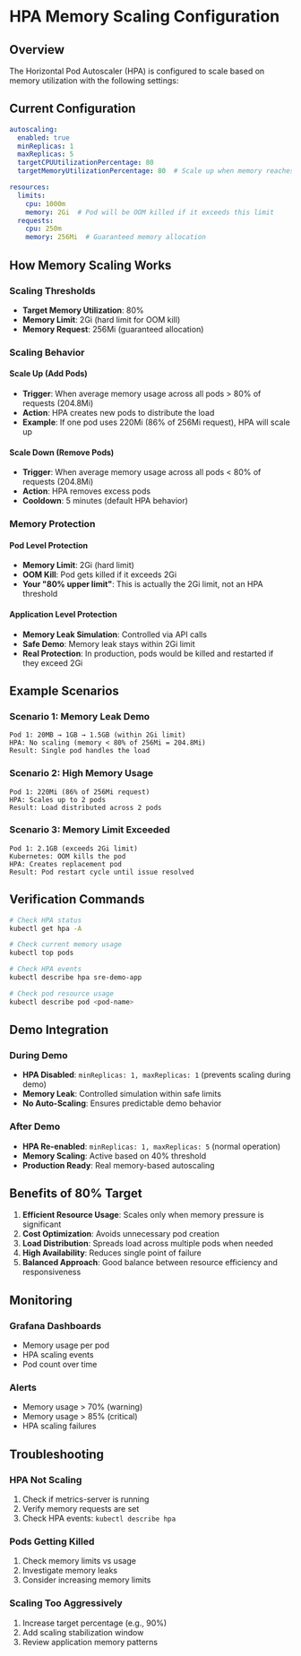 # HPA Memory Scaling Configuration

## Overview

The Horizontal Pod Autoscaler (HPA) is configured to scale based on memory utilization with the following settings:

## Current Configuration

```yaml
autoscaling:
  enabled: true
  minReplicas: 1
  maxReplicas: 5
  targetCPUUtilizationPercentage: 80
  targetMemoryUtilizationPercentage: 80  # Scale up when memory reaches 80%

resources:
  limits:
    cpu: 1000m
    memory: 2Gi  # Pod will be OOM killed if it exceeds this limit
  requests:
    cpu: 250m
    memory: 256Mi  # Guaranteed memory allocation
```

## How Memory Scaling Works

### Scaling Thresholds
- **Target Memory Utilization**: 80%
- **Memory Limit**: 2Gi (hard limit for OOM kill)
- **Memory Request**: 256Mi (guaranteed allocation)

### Scaling Behavior

#### Scale Up (Add Pods)
- **Trigger**: When average memory usage across all pods > 80% of requests (204.8Mi)
- **Action**: HPA creates new pods to distribute the load
- **Example**: If one pod uses 220Mi (86% of 256Mi request), HPA will scale up

#### Scale Down (Remove Pods)
- **Trigger**: When average memory usage across all pods < 80% of requests (204.8Mi)
- **Action**: HPA removes excess pods
- **Cooldown**: 5 minutes (default HPA behavior)

### Memory Protection

#### Pod Level Protection
- **Memory Limit**: 2Gi (hard limit)
- **OOM Kill**: Pod gets killed if it exceeds 2Gi
- **Your "80% upper limit"**: This is actually the 2Gi limit, not an HPA threshold

#### Application Level Protection
- **Memory Leak Simulation**: Controlled via API calls
- **Safe Demo**: Memory leak stays within 2Gi limit
- **Real Protection**: In production, pods would be killed and restarted if they exceed 2Gi

## Example Scenarios

### Scenario 1: Memory Leak Demo
```
Pod 1: 20MB → 1GB → 1.5GB (within 2Gi limit)
HPA: No scaling (memory < 80% of 256Mi = 204.8Mi)
Result: Single pod handles the load
```

### Scenario 2: High Memory Usage
```
Pod 1: 220Mi (86% of 256Mi request)
HPA: Scales up to 2 pods
Result: Load distributed across 2 pods
```

### Scenario 3: Memory Limit Exceeded
```
Pod 1: 2.1GB (exceeds 2Gi limit)
Kubernetes: OOM kills the pod
HPA: Creates replacement pod
Result: Pod restart cycle until issue resolved
```

## Verification Commands

```bash
# Check HPA status
kubectl get hpa -A

# Check current memory usage
kubectl top pods

# Check HPA events
kubectl describe hpa sre-demo-app

# Check pod resource usage
kubectl describe pod <pod-name>
```

## Demo Integration

### During Demo
- **HPA Disabled**: `minReplicas: 1, maxReplicas: 1` (prevents scaling during demo)
- **Memory Leak**: Controlled simulation within safe limits
- **No Auto-Scaling**: Ensures predictable demo behavior

### After Demo
- **HPA Re-enabled**: `minReplicas: 1, maxReplicas: 5` (normal operation)
- **Memory Scaling**: Active based on 40% threshold
- **Production Ready**: Real memory-based autoscaling

## Benefits of 80% Target

1. **Efficient Resource Usage**: Scales only when memory pressure is significant
2. **Cost Optimization**: Avoids unnecessary pod creation
3. **Load Distribution**: Spreads load across multiple pods when needed
4. **High Availability**: Reduces single point of failure
5. **Balanced Approach**: Good balance between resource efficiency and responsiveness

## Monitoring

### Grafana Dashboards
- Memory usage per pod
- HPA scaling events
- Pod count over time

### Alerts
- Memory usage > 70% (warning)
- Memory usage > 85% (critical)
- HPA scaling failures

## Troubleshooting

### HPA Not Scaling
1. Check if metrics-server is running
2. Verify memory requests are set
3. Check HPA events: `kubectl describe hpa`

### Pods Getting Killed
1. Check memory limits vs usage
2. Investigate memory leaks
3. Consider increasing memory limits

### Scaling Too Aggressively
1. Increase target percentage (e.g., 90%)
2. Add scaling stabilization window
3. Review application memory patterns
